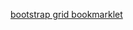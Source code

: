 <a href="javascript:(function(){if(window.myBookmarklet!==undefined){myBookmarklet();}else{document.body.appendChild(document.createElement('script')).src='https://raw.githubusercontent.com/vassilis/bs-grrrrid/master/grid.js?';}})();">bootstrap grid bookmarklet</a>

